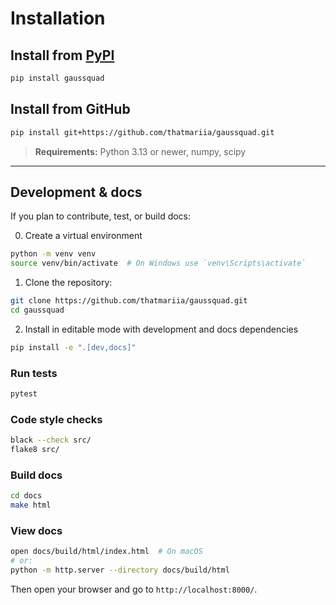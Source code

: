 # Installation

## Install from [PyPI](https://pypi.org/project/gaussquad/)

```bash
pip install gaussquad
```

## Install from GitHub

```bash
pip install git+https://github.com/thatmariia/gaussquad.git
```
> **Requirements:** Python 3.13 or newer, numpy, scipy

---

## Development & docs 

If you plan to contribute, test, or build docs:

0. Create a virtual environment 
```bash
python -m venv venv
source venv/bin/activate  # On Windows use `venv\Scripts\activate`
```
1. Clone the repository:
```bash
git clone https://github.com/thatmariia/gaussquad.git
cd gaussquad
```
2. Install in editable mode with development and docs dependencies
```bash
pip install -e ".[dev,docs]"
```

### Run tests
```bash
pytest
```

### Code style checks
```bash
black --check src/
flake8 src/
```

### Build docs
```bash
cd docs
make html
```

### View docs
```bash
open docs/build/html/index.html  # On macOS
# or:
python -m http.server --directory docs/build/html
```
Then open your browser and go to `http://localhost:8000/`.